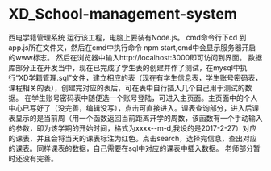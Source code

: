 # XD_School-management-system
西电学籍管理系统
运行该工程，电脑上要装有Node.js。
cmd命令行下cd 到 app.js所在文件夹，然后在cmd中执行命令 npm start,cmd中会显示服务器开启的www标志。
然后在浏览器中输入http://localhost:3000即可访问到界面。
数据库部分正在开发当中，现在已完成了学生表的创建并作了测试，在mysql中执行“XD学籍管理.sql”文件，建立相应的表（现在有学生信息表，学生账号密码表，课程相关的表），创建完对应的表后，可在表中自行插入几个自己用于测试的数据。
在学生账号密码表中随便选一个账号登陆，可进入主页面。主页面中的个人中心已写好了（没完善，编辑没写），点击可直接进入。课表查询部分，进入后课表显示的是当前周（用一个函数返回当前距离开学的周数，该函数有一个手动输入的参数，即为该学期的开始时间，格式为xxxx--m-d,我设的是2017-2-27）对应的课表，并且会将当天的课表标注为红色。点击search，选择完信息，查出对应的课表。同样课表的数据，自己需要在sql中对应的课表中插入数据。
老师部分暂时还没有完善。

